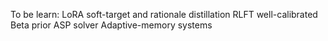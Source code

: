 To be learn:
LoRA 
soft-target and rationale distillation
RLFT
well-calibrated Beta prior
ASP solver
Adaptive-memory systems